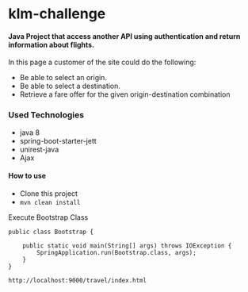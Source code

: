 # klm-challenge

#### Java Project that access another API using authentication and return information about flights.

In this page a customer of the site could do the following:
  * Be able to select an origin.
  * Be able to select a destination.
  * Retrieve a fare offer for the given origin-destination combination


### Used Technologies

* java 8
* spring-boot-starter-jett
* unirest-java
* Ajax

#### How to use

* Clone this project
* ```mvn clean install```

Execute Bootstrap Class

```@SpringBootApplication
public class Bootstrap {

    public static void main(String[] args) throws IOException {
        SpringApplication.run(Bootstrap.class, args);
    }
}
```


```http://localhost:9000/travel/index.html```
